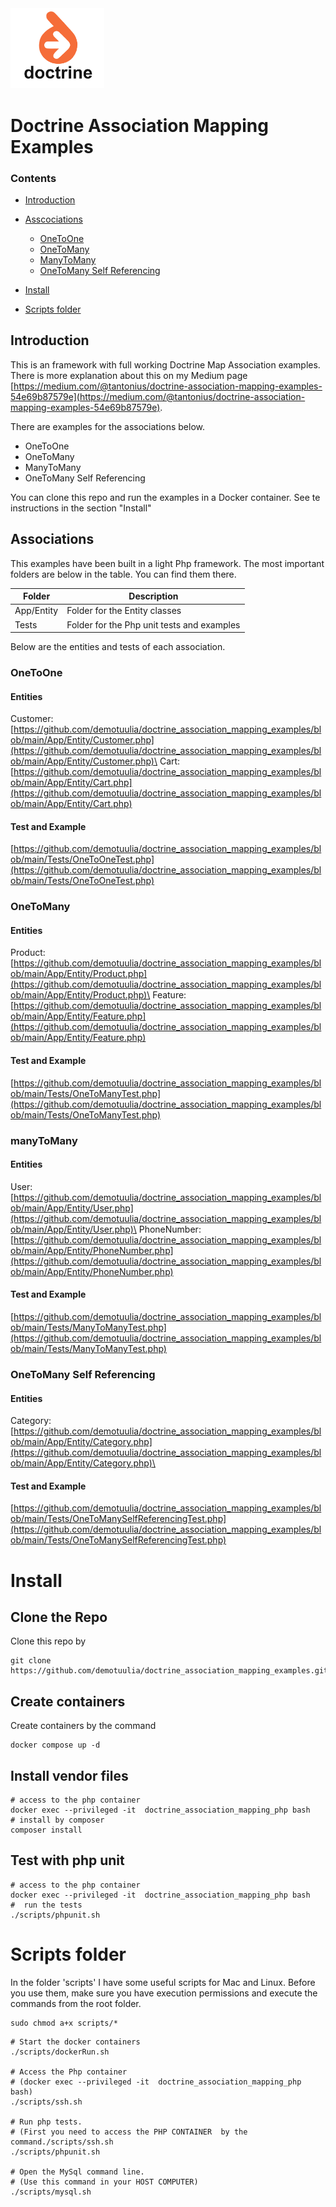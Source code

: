 <img src="/img/doctrine.png" width="150">


# Doctrine Association Mapping Examples

### Contents

* [Introduction](#intro-section)
* [Asscociations](#associations-section)
  * [OneToOne](#one-to-one-section)
  * [OneToMany](#one-to-many-section)
  * [ManyToMany](#many-to-many-section)
  * [OneToMany Self Referencing](#one-to-many-sr-section)
* [Install](#install-section)
* [Scripts folder](scripts-folder-section)

  <a name='intro-section'></a>

## Introduction

This is an framework with full working Doctrine Map Association examples.
There is more explanation about this on my Medium page
[https://medium.com/@tantonius/doctrine-association-mapping-examples-54e69b87579e](https://medium.com/@tantonius/doctrine-association-mapping-examples-54e69b87579e).

There are examples for the associations below.

* OneToOne
* OneToMany
* ManyToMany
* OneToMany Self Referencing

You can clone this repo and run the examples in a Docker container.
See te instructions in the section "Install"

<a name='associations-section'></a>

## Associations

This examples have been built in a light Php framework.
The most important folders are below in the table. You can find them
there.


| **Folder** | **Description**                            |
| ---------- | ------------------------------------------ |
| App/Entity | Folder for the Entity classes              |
| Tests      | Folder for the Php unit tests and examples |

Below are the entities and tests of each association.

<a name='one-to-one-section'></a>

### OneToOne

#### Entities
Customer:
[https://github.com/demotuulia/doctrine_association_mapping_examples/blob/main/App/Entity/Customer.php](https://github.com/demotuulia/doctrine_association_mapping_examples/blob/main/App/Entity/Customer.php)\
Cart:
[https://github.com/demotuulia/doctrine_association_mapping_examples/blob/main/App/Entity/Cart.php](https://github.com/demotuulia/doctrine_association_mapping_examples/blob/main/App/Entity/Cart.php)

#### Test and Example
[https://github.com/demotuulia/doctrine_association_mapping_examples/blob/main/Tests/OneToOneTest.php](https://github.com/demotuulia/doctrine_association_mapping_examples/blob/main/Tests/OneToOneTest.php)

<a name='one-to-many-section'></a>

### OneToMany

#### Entities
Product:
[https://github.com/demotuulia/doctrine_association_mapping_examples/blob/main/App/Entity/Product.php](https://github.com/demotuulia/doctrine_association_mapping_examples/blob/main/App/Entity/Product.php)\
Feature:
[https://github.com/demotuulia/doctrine_association_mapping_examples/blob/main/App/Entity/Feature.php](https://github.com/demotuulia/doctrine_association_mapping_examples/blob/main/App/Entity/Feature.php)

#### Test and Example
[https://github.com/demotuulia/doctrine_association_mapping_examples/blob/main/Tests/OneToManyTest.php](https://github.com/demotuulia/doctrine_association_mapping_examples/blob/main/Tests/OneToManyTest.php)

<a name='many-to-many-section'></a>

### manyToMany

#### Entities
User:
[https://github.com/demotuulia/doctrine_association_mapping_examples/blob/main/App/Entity/User.php](https://github.com/demotuulia/doctrine_association_mapping_examples/blob/main/App/Entity/User.php)\
PhoneNumber:
[https://github.com/demotuulia/doctrine_association_mapping_examples/blob/main/App/Entity/PhoneNumber.php](https://github.com/demotuulia/doctrine_association_mapping_examples/blob/main/App/Entity/PhoneNumber.php)

#### Test and Example
[https://github.com/demotuulia/doctrine_association_mapping_examples/blob/main/Tests/ManyToManyTest.php](https://github.com/demotuulia/doctrine_association_mapping_examples/blob/main/Tests/ManyToManyTest.php)



<a name='one-to-many-sr-section'></a>

### OneToMany Self Referencing

#### Entities
Category:
[https://github.com/demotuulia/doctrine_association_mapping_examples/blob/main/App/Entity/Category.php](https://github.com/demotuulia/doctrine_association_mapping_examples/blob/main/App/Entity/Category.php)\


#### Test and Example
[https://github.com/demotuulia/doctrine_association_mapping_examples/blob/main/Tests/OneToManySelfReferencingTest.php](https://github.com/demotuulia/doctrine_association_mapping_examples/blob/main/Tests/OneToManySelfReferencingTest.php)

<a name='install-section'></a>

# Install

## Clone the Repo

Clone this repo by 
```
git clone https://github.com/demotuulia/doctrine_association_mapping_examples.git
```

## Create containers

Create containers by the command

```
docker compose up -d
```

## Install vendor files

```
# access to the php container
docker exec --privileged -it  doctrine_association_mapping_php bash
# install by composer
composer install
```

## Test with php unit

```
# access to the php container
docker exec --privileged -it  doctrine_association_mapping_php bash
#  run the tests 
./scripts/phpunit.sh 
```

<a name='scripts-folder-section'></a>

# Scripts folder

In the folder 'scripts' I have some useful scripts for Mac and Linux.
Before you use them, make sure you have execution permissions and
execute the commands from the root folder.

```
sudo chmod a+x scripts/*
```

```
# Start the docker containers
./scripts/dockerRun.sh

# Access the Php container 
# (docker exec --privileged -it  doctrine_association_mapping_php bash)
./scripts/ssh.sh

# Run php tests. 
# (First you need to access the PHP CONTAINER  by the command./scripts/ssh.sh
./scripts/phpunit.sh

# Open the MySql command line.
# (Use this command in your HOST COMPUTER)
./scripts/mysql.sh
```
